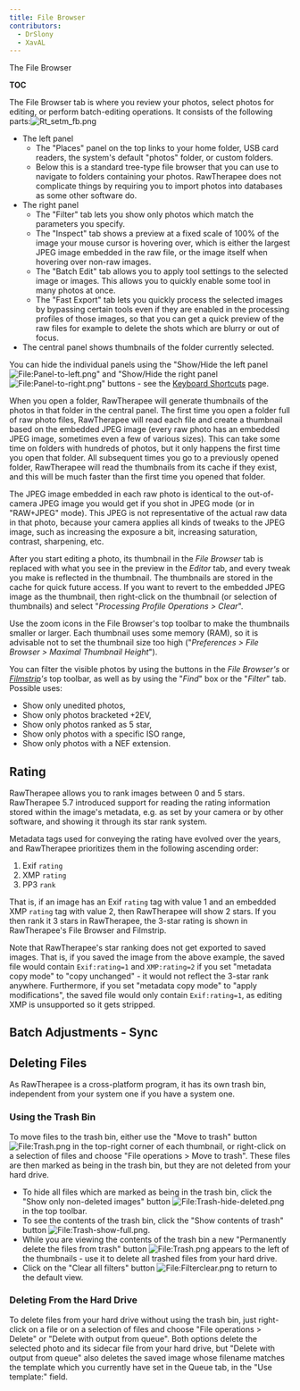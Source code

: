 ```yaml
---
title: File Browser
contributors:
  - DrSlony
  - XavAL
---
```


<div class="pagetitle">

The File Browser

</div>

__TOC__

The File Browser tab is where you review your photos, select photos for
editing, or perform batch-editing operations. It consists of the
following parts:![](Rt_setm_fb.png "Rt_setm_fb.png")

- The left panel
  - The "Places" panel on the top links to your home folder, USB card
    readers, the system's default "photos" folder, or custom folders.
  - Below this is a standard tree-type file browser that you can use to
    navigate to folders containing your photos. RawTherapee does not
    complicate things by requiring you to import photos into databases
    as some other software do.
- The right panel
  - The "Filter" tab lets you show only photos which match the
    parameters you specify.
  - The "Inspect" tab shows a preview at a fixed scale of 100% of the
    image your mouse cursor is hovering over, which is either the
    largest JPEG image embedded in the raw file, or the image itself
    when hovering over non-raw images.
  - The "Batch Edit" tab allows you to apply tool settings to the
    selected image or images. This allows you to quickly enable some
    tool in many photos at once.
  - The "Fast Export" tab lets you quickly process the selected images
    by bypassing certain tools even if they are enabled in the
    processing profiles of those images, so that you can get a quick
    preview of the raw files for example to delete the shots which are
    blurry or out of focus.
- The central panel shows thumbnails of the folder currently selected.

You can hide the individual panels using the "Show/Hide the left panel
![<File:Panel-to-left.png>](Panel-to-left.png "File:Panel-to-left.png")"
and "Show/Hide the right panel
![<File:Panel-to-right.png>](Panel-to-right.png "File:Panel-to-right.png")"
buttons - see the [Keyboard Shortcuts](Keyboard_Shortcuts.md)
page.

When you open a folder, RawTherapee will generate thumbnails of the
photos in that folder in the central panel. The first time you open a
folder full of raw photo files, RawTherapee will read each file and
create a thumbnail based on the embedded JPEG image (every raw photo has
an embedded JPEG image, sometimes even a few of various sizes). This can
take some time on folders with hundreds of photos, but it only happens
the first time you open that folder. All subsequent times you go to a
previously opened folder, RawTherapee will read the thumbnails from its
cache if they exist, and this will be much faster than the first time
you opened that folder.

The JPEG image embedded in each raw photo is identical to the
out-of-camera JPEG image you would get if you shot in JPEG mode (or in
"RAW+JPEG" mode). This JPEG is not representative of the actual raw data
in that photo, because your camera applies all kinds of tweaks to the
JPEG image, such as increasing the exposure a bit, increasing
saturation, contrast, sharpening, etc.

After you start editing a photo, its thumbnail in the *File Browser* tab
is replaced with what you see in the preview in the *Editor* tab, and
every tweak you make is reflected in the thumbnail. The thumbnails are
stored in the cache for quick future access. If you want to revert to
the embedded JPEG image as the thumbnail, then right-click on the
thumbnail (or selection of thumbnails) and select "*Processing Profile
Operations \> Clear*".

Use the zoom icons in the File Browser's top toolbar to make the
thumbnails smaller or larger. Each thumbnail uses some memory (RAM), so
it is advisable not to set the thumbnail size too high ("*Preferences \>
File Browser \> Maximal Thumbnail Height*").

You can filter the visible photos by using the buttons in the *File
Browser's* or
*[Filmstrip](The_Image_Editor_Tab#The_Filmstrip.md)'s* top
toolbar, as well as by using the "*Find*" box or the "*Filter*" tab.
Possible uses:

- Show only unedited photos,
- Show only photos bracketed +2EV,
- Show only photos ranked as 5 star,
- Show only photos with a specific ISO range,
- Show only photos with a NEF extension.

## Rating

RawTherapee allows you to rank images between 0 and 5 stars. RawTherapee
5.7 introduced support for reading the rating information stored within
the image's metadata, e.g. as set by your camera or by other software,
and showing it through its star rank system.

Metadata tags used for conveying the rating have evolved over the years,
and RawTherapee prioritizes them in the following ascending order:

1.  Exif `rating`
2.  XMP `rating`
3.  PP3 `rank`

That is, if an image has an Exif `rating` tag with value 1 and an
embedded XMP `rating` tag with value 2, then RawTherapee will show 2
stars. If you then rank it 3 stars in RawTherapee, the 3-star rating is
shown in RawTherapee's File Browser and Filmstrip.

Note that RawTherapee's star ranking does not get exported to saved
images. That is, if you saved the image from the above example, the
saved file would contain `Exif:rating=1` and `XMP:rating=2` if you set
"metadata copy mode" to "copy unchanged" - it would not reflect the
3-star rank anywhere. Furthermore, if you set "metadata copy mode" to
"apply modifications", the saved file would only contain
`Exif:rating=1`, as editing XMP is unsupported so it gets stripped.

## Batch Adjustments - Sync

## Deleting Files

As RawTherapee is a cross-platform program, it has its own trash bin,
independent from your system one if you have a system one.

### Using the Trash Bin

To move files to the trash bin, either use the "Move to trash" button
![<File:Trash.png>](Trash.png "File:Trash.png") in the top-right corner
of each thumbnail, or right-click on a selection of files and choose
"File operations \> Move to trash". These files are then marked as being
in the trash bin, but they are not deleted from your hard drive.

- To hide all files which are marked as being in the trash bin, click
  the "Show only non-deleted images" button
  ![<File:Trash-hide-deleted.png>](Trash-hide-deleted.png "File:Trash-hide-deleted.png")
  in the top toolbar.
- To see the contents of the trash bin, click the "Show contents of
  trash" button
  ![<File:Trash-show-full.png>](Trash-show-full.png "File:Trash-show-full.png").
- While you are viewing the contents of the trash bin a new "Permanently
  delete the files from trash" button
  ![<File:Trash.png>](Trash.png "File:Trash.png") appears to the left of
  the thumbnails - use it to delete all trashed files from your hard
  drive.
- Click on the "Clear all filters" button
  ![<File:Filterclear.png>](Filterclear.png "File:Filterclear.png") to
  return to the default view.

### Deleting From the Hard Drive

To delete files from your hard drive without using the trash bin, just
right-click on a file or on a selection of files and choose "File
operations \> Delete" or "Delete with output from queue". Both options
delete the selected photo and its sidecar file from your hard drive, but
"Delete with output from queue" also deletes the saved image whose
filename matches the template which you currently have set in the Queue
tab, in the "Use template:" field.
